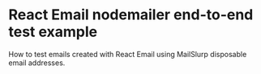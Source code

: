 # React Email nodemailer end-to-end test example
How to test emails created with React Email using MailSlurp disposable email addresses.